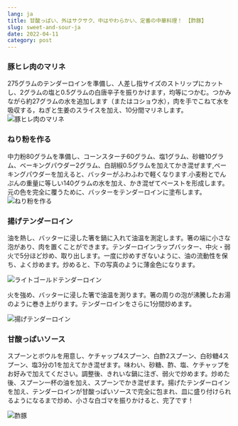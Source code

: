 ```yaml
---
lang: ja
title: 甘酸っぱい、外はサクサク、中はやわらかい、定番の中華料理！ 【酢豚】
slug: sweet-and-sour-ja
date: 2022-04-11
category: post
---
```


<!-- start slipsum code -->
### 豚ヒレ肉のマリネ
275グラムのテンダーロインを準備し、人差し指サイズのストリップにカットし、2グラムの塩と0.5グラムの白唐辛子を振りかけます，均等につかむ。つかみながら約27グラムの水を追加します（またはコショウ水），肉を手でこねて水を吸収する，ねぎと生姜のスライスを加え、10分間マリネします。
![豚ヒレ肉のマリネ](/img/post/sweet-and-sour/1.png)

### ねり粉を作る
中力粉80グラムを準備し、コーンスターチ60グラム、塩1グラム、砂糖10グラム、ベーキングパウダー2グラム、白胡椒0.5グラムを加えてかき混ぜます,ベーキングパウダーを加えると、バッターがふわふわで軽くなります.小麦粉とでんぷんの重量に等しい140グラムの水を加え、かき混ぜてペーストを形成します。元の色を完全に覆うために、バッターをテンダーロインに塗布します。
![ねり粉を作る](/img/post/sweet-and-sour/2.png)

### 揚げテンダーロイン
油を熱し、バッターに浸した箸を鍋に入れて油温を測定します。箸の端に小さな泡があり、肉を置くことができます。テンダーロインラップバッター、中火・弱火で5分ほど炒め、取り出します。一度に炒めすぎないように、油の流動性を保ち、よく炒めます。炒めると、下の写真のように薄金色になります。

![ライトゴールドテンダーロイン](/img/post/sweet-and-sour/3.png)

火を強め、バッターに浸した箸で油温を測ります。箸の周りの泡が沸騰したお湯のように巻き上がります。テンダーロインをさらに1分間炒めます。

![揚げテンダーロイン](/img/post/sweet-and-sour/4.png)


### 甘酸っぱいソース
スプーンとボウルを用意し、ケチャップ4スプーン、白酢2スプーン、白砂糖4スプーン、塩3分の1を加えてかき混ぜます。味わい、砂糖、酢、塩、ケチャップをお好みで加えてください。調整後、きれいな鍋に注ぎ、弱火で炒めます。炒めた後、スプーン一杯の油を加え、スプーンでかき混ぜます。揚げたテンダーロインを加え、テンダーロインが甘酸っぱいソースで完全に包まれ、皿に盛り付けられるようになるまで炒め、小さな白ゴマを振りかけると、完了です！

![酢豚](/img/post/sweet-and-sour/5.png)
